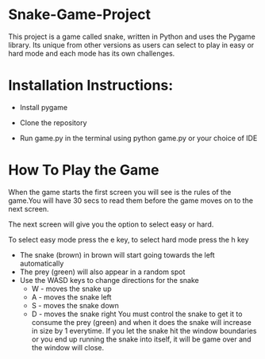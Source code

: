 # Snake-Game-Project

This project is a game called snake, written in Python and uses the Pygame library. Its unique from other versions as users can select to play in easy or hard mode and each mode has its own challenges. 

# Installation Instructions:

- Install pygame

- Clone the repository

- Run game.py in the terminal using python game.py or your choice of IDE

# How To Play the Game
When the game starts the first screen you will see is the rules of the game.You will have 30 secs to read them before the game moves on to the next screen. <br>

The next screen will give you the option to select easy or hard. <br>

To select easy mode press the e key, to select hard mode press the h key
  - The snake (brown) in brown will start going towards the left automatically
  - The prey (green) will also appear in a random spot
  - Use the WASD keys to change directions for the snake
    - W - moves the snake up
    - A - moves the snake left
    - S - moves the snake down
    - D - moves the snake right
You must control the snake to get it to consume the prey (green) and when it does the snake will increase in size by 1 everytime.
If you let the snake hit the window boundaries or you end up running the snake into itself, it will be game over and the window will close. 


